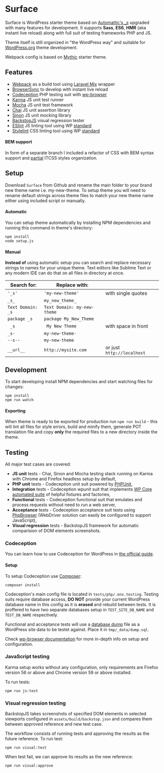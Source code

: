 # Surface
Surface is WordPress starter theme based on [Automattic's _s](https://github.com/Automattic/_s) upgraded with many features for development. It supports **Sass**, **ES6**, **HMR** (aka instant live reload) along with full suit of testing frameworks PHP and JS.

Theme itself is still organized in "the WordPress way" and suitable for [WordPress.org](http://wordpress.org/) theme development.

Webpack config is based on [Mythic](https://github.com/justintadlock/mythic) starter theme.

## Features
* [Webpack](https://webpack.js.org/) as a build tool using [Laravel Mix](https://laravel-mix.com/) wrapper
* [BrowserSync](https://browsersync.io/) to develop with instant live reload
* [Codeception](http://codeception.com/) PHP testing suit with [wp-browser](https://wpbrowser.wptestkit.dev/)
* [Karma](https://karma-runner.github.io/) JS unit test runner
* [Mocha](https://mochajs.org/) JS unit test framework
* [Chai](http://chaijs.com/) JS unit assertion library
* [Sinon](http://sinonjs.org/) JS unit mocking library
* [BackstopJS](https://garris.github.io/BackstopJS/) visual regression tester
* [ESlint](https://eslint.org/) JS linting tool using WP [standard](https://www.npmjs.com/package/@wordpress/eslint-plugin)
* [Stylelint](https://stylelint.io/) CSS linting tool using WP [standard](https://github.com/WordPress-Coding-Standards/stylelint-config-wordpress)

#### BEM support

In form of a separate branch I included a refactor of CSS with BEM syntax support and [partial](https://csswizardry.com/2015/08/bemit-taking-the-bem-naming-convention-a-step-further/) ITCSS styles organization.

## Setup
Download `Surface` from Github and rename the main folder to your brand new theme name i.e. my-new-theme.
To setup theme you will need to rename default strings across theme files to match your new theme name either using included script or manually.

#### Automatic

You can setup theme automatically by installing NPM dependencies and running this command in theme's directory:

```
npm install
node setup.js
```

#### Manual

**Instead of** using automatic setup you can search and replace necessary strings to names for your unique theme. Text editors like Sublime Text or any modern IDE can do that on all files in directory at once.

| Search for: | Replace with: |  |
|---|---|---|
| `'_s'` | `'my-new-theme'` | with single quotes |
| `_s_` | `my_new_theme_` | |
| `Text Domain: _s` | `Text Domain: my-new-theme` | |
| `package _s` | `package My_New_Theme` |  |
| <code>&nbsp;_s</code> | <code>&nbsp;My New Theme</code> | with space in front |
| `_s-` | `my-new-theme-` | |
| `--s--` | `my-new-theme` | |
| `__url__` | `http://mysite.com` | or just `http://localhost` |

## Development

To start developing install NPM dependencies and start watching files for changes:

```
npm install
npm run watch
```

#### Exporting
When theme is ready to be exported for production run `npm run build` - this will lint all files for style errors, build and minify them, generate POT translation file and copy **only** the required files to a new directory inside the theme.


## Testing

All major test cases are covered:

* **JS unit** tests - Chai, Sinon and Mocha testing stack running on Karma with Chrome and Firefox headless setup by default,
* **PHP unit** tests - Codeception unit suit powered by [PHPUnit](https://phpunit.de/),
* **Integration** tests - Codeception wpunit suit that implements [WP Core automated suite](https://make.wordpress.org/core/handbook/testing/automated-testing/phpunit/) of helpful fixtures and factories,
* **Functional** tests - Codeception functional suit that emulates and process requests without need to run a web server,
* **Acceptance** tests - Codeception acceptance suit tests using [PhpBrowser](https://codeception.com/docs/modules/PhpBrowser) (WebDriver solution can easily be configured to support JavaScript),
* **Visual regression** tests - BackstopJS framework for automatic comparision of DOM elements screenshots.

### Codeception

You can learn how to use Codeception for WordPress in [the official guide](https://codeception.com/for/wordpress).

#### Setup

To setup Codeception use [Composer](https://getcomposer.org/):

```
composer install
```

Codeception's main config file is located in `tests/php/.env.testing`. Testing suits require database access, **DO NOT** provide your current WordPress database name in this config as it is **erased** and rebuild between tests. It is proffered to have two separate databases setup in `TEST_SITE_DB_NAME` and `TEST_DB_NAME` respectively.

Functional and acceptance tests will use a [database dump](https://codeception.com/docs/modules/Db#sql-data-dump) file as a WordPress site data to be testet against. Place it in `tmp/_data/dump.sql`.

Check [wp-browser documentation](https://wpbrowser.wptestkit.dev/) for more in-depth info on setup and configuration.

### JavaScript testing

Karma setup works without any configuration, only requirements are Firefox version 56 or above and Chrome version 59 or above installed.

To run tests:

```
npm run js:test
```

### Visual regression testing

BackstopJS takes screenshots of specified DOM elements in selected viewports configured in `assets/build/backstop.json` and compares them between approved reference and new test case.

The workflow consists of running tests and approving the results as the future reference. To run test:

```
npm run visual:test
```

When test fail, we can approve its results as the new reference:

```
npm run visual:approve
```
